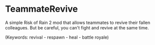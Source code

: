 # TeammateRevive
A simple Risk of Rain 2 mod that allows teammates to revive their fallen colleagues. But be careful, you can't fight and revive at the same time. 


(Keywords: revival - respawn - heal - battle royale)
